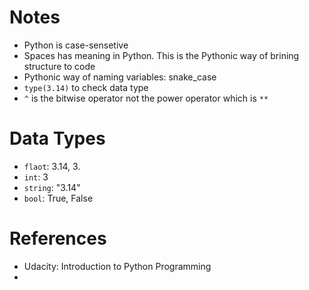 Notes
===
- Python is case-sensetive
- Spaces has meaning in Python.  This is the Pythonic way of brining structure to code
- Pythonic way of naming variables: snake_case
- ```type(3.14)``` to check data type
- ```^``` is the bitwise operator not the power operator which is ```**```

Data Types
===
- ```flaot```: 3.14, 3.
- ```int```: 3
- ```string```: "3.14"
- ```bool```: True, False

References
===
- Udacity: Introduction to Python Programming
- []()
